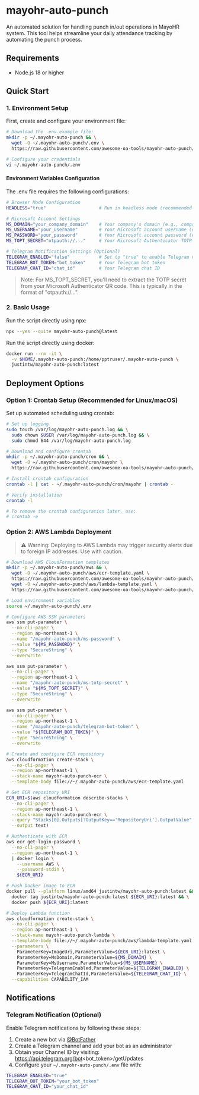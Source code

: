 # mayohr-auto-punch

An automated solution for handling punch in/out operations in MayoHR system. This tool helps streamline your daily attendance tracking by automating the punch process.


## Requirements

- Node.js 18 or higher

## Quick Start

### 1. Environment Setup

First, create and configure your environment file:

```bash
# Download the .env.example file:
mkdir -p ~/.mayohr-auto-punch && \
  wget -O ~/.mayohr-auto-punch/.env \
  https://raw.githubusercontent.com/awesome-oa-tools/mayohr-auto-punch/main/.env.example

# Configure your credentials
vi ~/.mayohr-auto-punch/.env
```

#### Environment Variables Configuration

The .env file requires the following configurations:

```bash
# Browser Mode Configuration
HEADLESS="true"                    # Run in headless mode (recommended for production)

# Microsoft Account Settings
MS_DOMAIN="your_company_domain"    # Your company's domain (e.g., company.com)
MS_USERNAME="your_username"        # Your Microsoft account username (e.g., bob@company.com)
MS_PASSWORD="your_password"        # Your Microsoft account password (e.g., password123)
MS_TOPT_SECRET="otpauth://..."     # Your Microsoft Authenticator TOTP secret

# Telegram Notification Settings (Optional)
TELEGRAM_ENABLED="false"           # Set to "true" to enable Telegram notifications
TELEGRAM_BOT_TOKEN="bot_token"     # Your Telegram bot token
TELEGRAM_CHAT_ID="chat_id"         # Your Telegram chat ID
```

> Note: For MS_TOPT_SECRET, you'll need to extract the TOTP secret from your Microsoft Authenticator QR code. This is typically in the format of "otpauth://...".

### 2. Basic Usage

Run the script directly using npx:

```bash
npx --yes --quite mayohr-auto-punch@latest
```

Run the script directly using docker:

```bash
docker run --rm -it \
  -v $HOME/.mayohr-auto-punch:/home/pptruser/.mayohr-auto-punch \
  justintw/mayohr-auto-punch:latest
```

## Deployment Options

### Option 1: Crontab Setup (Recommended for Linux/macOS)

Set up automated scheduling using crontab:

```bash
# Set up logging
sudo touch /var/log/mayohr-auto-punch.log && \
  sudo chown $USER /var/log/mayohr-auto-punch.log && \
  sudo chmod 644 /var/log/mayohr-auto-punch.log

# Download and configure crontab
mkdir -p ~/.mayohr-auto-punch/cron && \
  wget -O ~/.mayohr-auto-punch/cron/mayohr \
  https://raw.githubusercontent.com/awesome-oa-tools/mayohr-auto-punch/main/examples/cron/mayohr

# Install crontab configuration
crontab -l | cat - ~/.mayohr-auto-punch/cron/mayohr | crontab -

# Verify installation
crontab -l

# To remove the crontab configuration later, use:
# crontab -e
```

### Option 2: AWS Lambda Deployment

> ⚠️ Warning: Deploying to AWS Lambda may trigger security alerts due to foreign IP addresses. Use with caution.

```bash
# Download AWS CloudFormation templates
mkdir -p ~/.mayohr-auto-punch/aws && \
  wget -O ~/.mayohr-auto-punch/aws/ecr-template.yaml \
  https://raw.githubusercontent.com/awesome-oa-tools/mayohr-auto-punch/main/examples/aws/ecr-template.yaml && \
  wget -O ~/.mayohr-auto-punch/aws/lambda-template.yaml \
  https://raw.githubusercontent.com/awesome-oa-tools/mayohr-auto-punch/main/examples/aws/lambda-template.yaml

# Load environment variables
source ~/.mayohr-auto-punch/.env

# Configure AWS SSM parameters
aws ssm put-parameter \
  --no-cli-pager \
  --region ap-northeast-1 \
  --name "/mayohr-auto-punch/ms-password" \
  --value "${MS_PASSWORD}" \
  --type "SecureString" \
  --overwrite

aws ssm put-parameter \
  --no-cli-pager \
  --region ap-northeast-1 \
  --name "/mayohr-auto-punch/ms-totp-secret" \
  --value "${MS_TOPT_SECRET}" \
  --type "SecureString" \
  --overwrite

aws ssm put-parameter \
  --no-cli-pager \
  --region ap-northeast-1 \
  --name "/mayohr-auto-punch/telegram-bot-token" \
  --value "${TELEGRAM_BOT_TOKEN}" \
  --type "SecureString" \
  --overwrite

# Create and configure ECR repository
aws cloudformation create-stack \
  --no-cli-pager \
  --region ap-northeast-1 \
  --stack-name mayohr-auto-punch-ecr \
  --template-body file://~/.mayohr-auto-punch/aws/ecr-template.yaml

# Get ECR repository URI
ECR_URI=$(aws cloudformation describe-stacks \
  --no-cli-pager \
  --region ap-northeast-1 \
  --stack-name mayohr-auto-punch-ecr \
  --query "Stacks[0].Outputs[?OutputKey=='RepositoryUri'].OutputValue" \
  --output text)

# Authenticate with ECR
aws ecr get-login-password \
  --no-cli-pager \
  --region ap-northeast-1 \
  | docker login \
    --username AWS \
    --password-stdin \
    ${ECR_URI}

# Push Docker image to ECR
docker pull --platform linux/amd64 justintw/mayohr-auto-punch:latest && \
  docker tag justintw/mayohr-auto-punch:latest ${ECR_URI}:latest && \
  docker push ${ECR_URI}:latest

# Deploy Lambda function
aws cloudformation create-stack \
  --no-cli-pager \
  --region ap-northeast-1 \
  --stack-name mayohr-auto-punch-lambda \
  --template-body file://~/.mayohr-auto-punch/aws/lambda-template.yaml \
  --parameters \
    ParameterKey=ImageUri,ParameterValue=${ECR_URI}:latest \
    ParameterKey=MsDomain,ParameterValue=${MS_DOMAIN} \
    ParameterKey=MsUsername,ParameterValue=${MS_USERNAME} \
    ParameterKey=TelegramEnabled,ParameterValue=${TELEGRAM_ENABLED} \
    ParameterKey=TelegramChatId,ParameterValue=${TELEGRAM_CHAT_ID} \
  --capabilities CAPABILITY_IAM
```

## Notifications

### Telegram Notification (Optional)

Enable Telegram notifications by following these steps:

1. Create a new bot via [@BotFather](https://t.me/botfather)
2. Create a Telegram channel and add your bot as an administrator
3. Obtain your Channel ID by visiting: https://api.telegram.org/bot<bot_token>/getUpdates
3. Configure your `~/.mayohr-auto-punch/.env` file with:

```bash
TELEGRAM_ENABLED="true"
TELEGRAM_BOT_TOKEN="your_bot_token"
TELEGRAM_CHAT_ID="your_chat_id"
```
